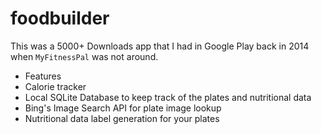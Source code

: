 # foodbuilder
This was a 5000+ Downloads app that I had in Google Play back in 2014 when `MyFitnessPal` was not around.

* Features
* Calorie tracker
* Local SQLite Database to keep track of the plates and nutritional data
* Bing's Image Search API for plate image lookup
* Nutritional data label generation for your plates
